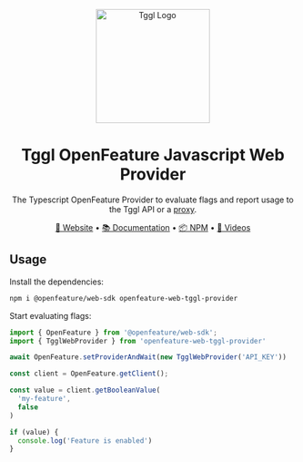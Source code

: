 <p align="center">
  <picture>
    <source media="(prefers-color-scheme: dark)" srcset="https://tggl.io/tggl-io-logo-white.svg">
    <img align="center" alt="Tggl Logo" src="https://tggl.io/tggl-io-logo-black.svg" width="200rem" />
  </picture>
</p>

<h1 align="center">Tggl OpenFeature Javascript Web Provider</h1>

<p align="center">
  The Typescript OpenFeature Provider to evaluate flags and report usage to the Tggl API or a <a href="https://tggl.io/developers/evaluating-flags/tggl-proxy">proxy</a>.
</p>

<p align="center">
  <a href="https://tggl.io/">🔗 Website</a>
  •
  <a href="https://tggl.io/developers/sdks/open-feature/web">📚 Documentation</a>
  •
  <a href="https://www.npmjs.com/package/openfeature-web-tggl-provider">📦 NPM</a>
  •
  <a href="https://www.youtube.com/@Tggl-io">🎥 Videos</a>
</p>


## Usage

Install the dependencies:

```bash
npm i @openfeature/web-sdk openfeature-web-tggl-provider
```

Start evaluating flags:

```typescript
import { OpenFeature } from '@openfeature/web-sdk';
import { TgglWebProvider } from 'openfeature-web-tggl-provider'

await OpenFeature.setProviderAndWait(new TgglWebProvider('API_KEY'))

const client = OpenFeature.getClient();

const value = client.getBooleanValue(
  'my-feature',
  false
)

if (value) {
  console.log('Feature is enabled')
}
```
